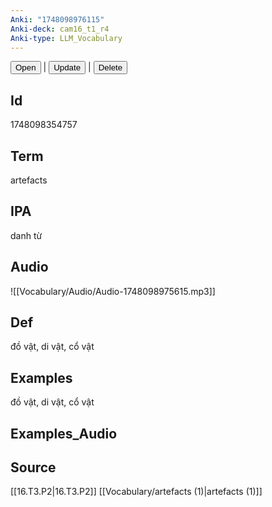```yaml
---
Anki: "1748098976115"
Anki-deck: cam16_t1_r4
Anki-type: LLM_Vocabulary
---
```

<button class="anki-btn-open">Open</button> | <button class="anki-btn-update">Update</button> | <button class="anki-btn-delete">Delete</button>

## Id
 1748098354757
## Term
artefacts
## IPA
danh từ

## Audio
![[Vocabulary/Audio/Audio-1748098975615.mp3]]
## Def
đồ vật, di vật, cổ vật
## Examples
đồ vật, di vật, cổ vật
## Examples_Audio

## Source
 [[16.T3.P2|16.T3.P2]]
[[Vocabulary/artefacts (1)|artefacts (1)]]